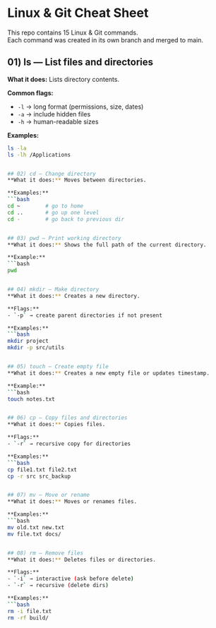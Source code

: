 # Linux & Git Cheat Sheet

This repo contains 15 Linux & Git commands.  
Each command was created in its own branch and merged to main.

## 01) ls — List files and directories
**What it does:** Lists directory contents.

**Common flags:**
- `-l` → long format (permissions, size, dates)
- `-a` → include hidden files
- `-h` → human-readable sizes

**Examples:**
```bash
ls -la
ls -lh /Applications


## 02) cd — Change directory
**What it does:** Moves between directories.

**Examples:**
```bash
cd ~        # go to home
cd ..       # go up one level
cd -        # go back to previous dir


## 03) pwd — Print working directory
**What it does:** Shows the full path of the current directory.

**Example:**
```bash
pwd


## 04) mkdir — Make directory
**What it does:** Creates a new directory.

**Flags:**
- `-p` → create parent directories if not present

**Examples:**
```bash
mkdir project
mkdir -p src/utils


## 05) touch — Create empty file
**What it does:** Creates a new empty file or updates timestamp.

**Example:**
```bash
touch notes.txt


## 06) cp — Copy files and directories
**What it does:** Copies files.

**Flags:**
- `-r` → recursive copy for directories

**Examples:**
```bash
cp file1.txt file2.txt
cp -r src src_backup


## 07) mv — Move or rename
**What it does:** Moves or renames files.

**Examples:**
```bash
mv old.txt new.txt
mv file.txt docs/


## 08) rm — Remove files
**What it does:** Deletes files or directories.

**Flags:**
- `-i` → interactive (ask before delete)
- `-r` → recursive (delete dirs)

**Examples:**
```bash
rm -i file.txt
rm -rf build/
